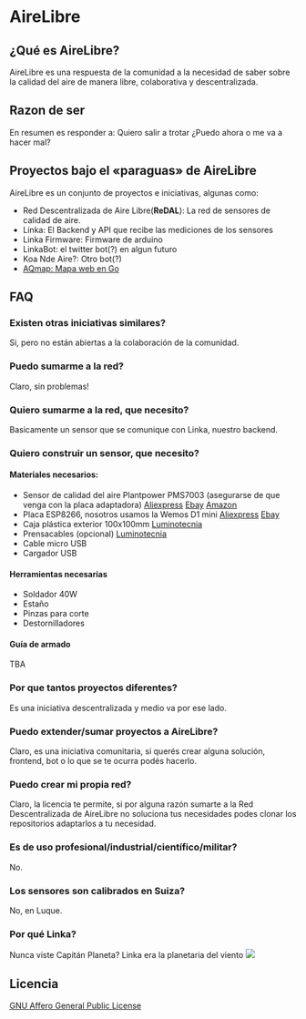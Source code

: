 # AireLibre

## ¿Qué es AireLibre?

AireLibre es una respuesta de la comunidad a la necesidad de saber sobre la calidad del aire de manera libre, colaborativa y descentralizada.

## Razon de ser

En resumen es responder a: Quiero salir a trotar ¿Puedo ahora o me va a hacer mal?

## Proyectos bajo el «paraguas» de AireLibre

AireLibre es un conjunto de proyectos e iniciativas, algunas como:

* Red Descentralizada de Aire Libre(**ReDAL**): La red de sensores de calidad de aire.
* Linka: El Backend y API que recibe las mediciones de los sensores
* Linka Firmware: Firmware de arduino
* LinkaBot: el twitter bot(?) en algun futuro
* Koa Nde Aire?: Otro bot(?)
* [AQmap: Mapa web en Go](https://github.com/matiasinsaurralde/aqmap)

## FAQ

### Existen otras iniciativas similares?

Si, pero no están abiertas a la colaboración de la comunidad.

### Puedo sumarme a la red?

Claro, sin problemas!

### Quiero sumarme a la red, que necesito?

Basicamente un sensor que se comunique con Linka, nuestro backend.

### Quiero construir un sensor, que necesito?

#### Materiales necesarios:
* Sensor de calidad del aire Plantpower PMS7003 (asegurarse de que venga con la placa adaptadora) [Aliexpress](https://www.aliexpress.com/item/32784279004.html) [Ebay](https://www.ebay.com/itm/High-Precision-Laser-Dust-Sensor-Module-PM2-5-PM10-for-PMS7003-Cable-for-Arduino/303452433279) [Amazon](https://www.amazon.com/DSLE-Digital-PLANTOWER-PMS7003-Adapter/dp/B08M2F4B9R)
* Placa ESP8266, nosotros usamos la Wemos D1 mini [Aliexpress](https://www.aliexpress.com/item/32787418018.html) [Ebay](https://www.ebay.com/itm/D1-Mini-NodeMcu-4M-bytes-Lua-WIFI-Development-Board-ESP8266-by-WeMos/224207727199)
* Caja plástica exterior 100x100mm [Luminotecnia](https://www.luminotecnia.com.py/producto/1265/Caja-Exterior-Plastica-de-Conexion-100x100)
* Prensacables (opcional) [Luminotecnia](https://www.luminotecnia.com.py/producto/2612/Prensacable-PG-11)
* Cable micro USB
* Cargador USB

#### Herramientas necesarias
* Soldador 40W
* Estaño
* Pinzas para corte
* Destornilladores

#### Guía de armado
TBA

### Por que tantos proyectos diferentes?

Es una iniciativa descentralizada y medio va por ese lado.

### Puedo extender/sumar proyectos a AireLibre?

Claro, es una iniciativa comunitaria, si querés crear alguna solución, frontend, bot o lo que se te ocurra podés hacerlo.

### Puedo crear mi propia red?

Claro, la licencia te permite, si por alguna razón sumarte a la Red Descentralizada de AireLibre no soluciona tus necesidades podes clonar los repositorios adaptarlos a tu necesidad.

### Es de uso profesional/industrial/científico/militar?

No.

### Los sensores son calibrados en Suiza?

No, en Luque.

### Por qué Linka?

Nunca viste Capitán Planeta? Linka era la planetaria del viento
![](https://captainplanetfoundation.org/wp-content/uploads/Linka-1.png)

## Licencia

[GNU Affero General Public License](LICENSE)
